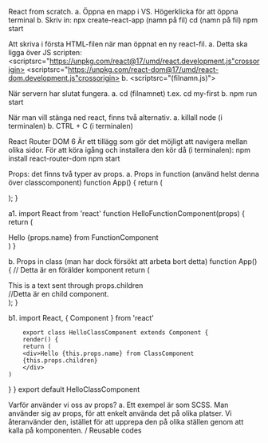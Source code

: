 React from scratch.
       a. Öppna en mapp i VS. Högerklicka för att öppna terminal
       b. Skriv in: 
                npx create-react-app (namn på fil)
                cd (namn på fil)
                npm start 

Att skriva i första HTML-filen när man öppnat en ny react-fil.
        a.   Detta ska ligga över JS scripten:
        <scriptsrc="https://unpkg.com/react@17/umd/react.development.js"crossorigin></script> 
        <scriptsrc="https://unpkg.com/react-dom@17/umd/react-dom.development.js"crossorigin></script>
        b.  <scriptsrc="(filnamn.js)"></script>


När servern har slutat fungera.
	a. cd (filnamnet) t.ex. cd my-first
	b. npm run start

När man vill stänga ned react, finns två alternativ.
        a. killall node (i terminalen)
        b. CTRL + C (i terminalen)

React Router DOM 6
Är ett tillägg som gör det möjligt att navigera mellan olika sidor. 
För att köra igång och installera den kör då (i terminalen):
        npm install react-router-dom
        npm start 



Props: det finns två typer av props. 
a. Props in function (använd helst denna över classcomponent)
        function App() {
        return (
        <div className="App">
        <HelloFunctionComponent name="Johanna"/>
        </div>
        );
        }

a1.     import React from 'react'
        function HelloFunctionComponent(props) {
        return (
        <div>Hello {props.name} from FunctionComponent</div>
        )
        }

b. Props in class (man har dock försökt att arbeta bort detta)
        function App() { // Detta är en förälder komponent
        return (
        <div className="App">
        <HelloClassComponent name="Jane Doe">
        <div>This is a text sent through props.children</div> //Detta är en child component.
        </HelloClassComponent>   
        </div>
        );
        }

b1. 
        import React, { Component } from 'react'

        export class HelloClassComponent extends Component {
        render() {
        return (
        <div>Hello {this.props.name} from ClassComponent
        {this.props.children}
        </div>
    )
   }
} export default HelloClassComponent

Varför använder vi oss av props? 
        a. Ett exempel är som SCSS. Man använder sig av props, för att enkelt använda det på olika platser. 
        Vi återanvänder den, istället för att upprepa den på olika ställen genom att kalla på komponenten. / Reusable codes




